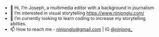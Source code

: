 - 👋 Hi, I’m Joseph, a multimedia editor with a background in journalism
- 👀 I’m interested in visual storytelling https://www.ninjonglu.com/
- 🌱 I’m currently looking to learn coding to increase my storytelling abilties.
- 📫 How to reach me - ninjonglu@gmail.com | IG [@ninjong_](https://www.instagram.com/ninjong_/)

<!---
quietmid/quietmid is a ✨ special ✨ repository because its `README.md` (this file) appears on your GitHub profile.
You can click the Preview link to take a look at your changes.
--->
